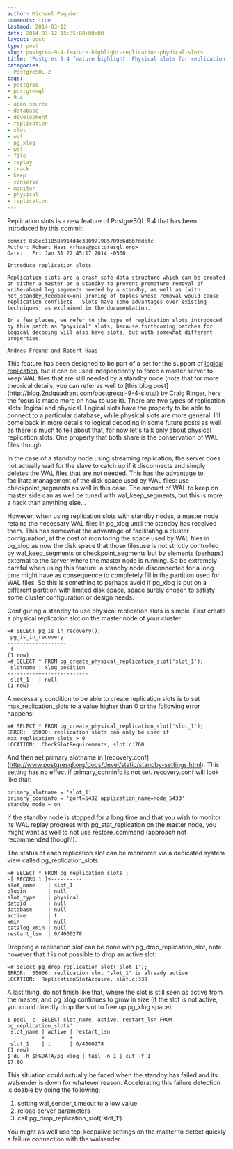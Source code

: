 ```yaml
---
author: Michael Paquier
comments: true
lastmod: 2014-03-12
date: 2014-03-12 15:35:08+00:00
layout: post
type: post
slug: postgres-9-4-feature-highlight-replication-phydical-slots
title: 'Postgres 9.4 feature highlight: Physical slots for replication'
categories:
- PostgreSQL-2
tags:
- postgres
- postgresql
- 9.4
- open source
- database
- development
- replication
- slot
- wal
- pg_xlog
- wal
- file
- replay
- track
- keep
- conserve
- monitor
- physical
- replication
---
```

Replication slots is a new feature of PostgreSQL 9.4 that has been introduced
by this commit:

    commit 858ec11858a914d4c380971985709b6d6b7dd6fc
    Author: Robert Haas <rhaas@postgresql.org>
    Date:   Fri Jan 31 22:45:17 2014 -0500

    Introduce replication slots.

    Replication slots are a crash-safe data structure which can be created
    on either a master or a standby to prevent premature removal of
    write-ahead log segments needed by a standby, as well as (with
    hot_standby_feedback=on) pruning of tuples whose removal would cause
    replication conflicts.  Slots have some advantages over existing
    techniques, as explained in the documentation.

    In a few places, we refer to the type of replication slots introduced
    by this patch as "physical" slots, because forthcoming patches for
    logical decoding will also have slots, but with somewhat different
    properties.

    Andres Freund and Robert Haas

This feature has been designed to be part of a set for the support of [logical
replication](http://git.postgresql.org/gitweb/?p=postgresql.git;a=commit;h=5a991ef8692ed0d170b44958a81a6bd70e90585c),
but it can be used independently to force a master server to keep WAL files
that are still needed by a standby node (note that for more theorical details,
you can refer as well to [this blog post]
(http://blog.2ndquadrant.com/postgresql-9-4-slots/) by Craig Ringer, here the
focus is made more on how to use it). There are two types of replication slots:
logical and physical. Logical slots have the property to be able to connect to
a particular database, while physical slots are more general. I'll come back
in more details to logical decoding in some future posts as well as there
is much to tell about that, for now let's talk only about physical replication
slots. One property that both share is the conservation of WAL files though.

In the case of a standby node using streaming replication, the server does not
actually wait for the slave to catch up if it disconnects and simply deletes
the WAL files that are not needed. This has the advantage to facilitate
management of the disk space used by WAL files: use checkpoint\_segments
as well in this case. The amount of WAL to keep on master side can as well
be tuned with wal\_keep\_segments, but this is more a hack than anything
else...

However, when using replication slots with standby nodes, a master node
retains the necessary WAL files in pg\_xlog until the standby has received
them. This has somewhat the advantage of facilitating a cluster configuration,
at the cost of monitoring the space used by WAL files in pg\_xlog as now
the disk space that those filesuse is not strictly controlled by
wal\_keep\_segments or checkpoint\_segments but by elements (perhaps) external
to the server where the master node is running. So be extremely careful when
using this feature: a standby node disconnected for a long time might have
as consequence to completely fill in the partition used for WAL files.
So this is something to perhaps avoid if pg\_xlog is put on a different
partition with limited disk space, space surely chosen to satisfy some
cluster configuration or design needs.

Configuring a standby to use physical replication slots is simple. First
create a physical replication slot on the master node of your cluster:

    =# SELECT pg_is_in_recovery();
     pg_is_in_recovery 
    -------------------
     f
    (1 row)
    =# SELECT * FROM pg_create_physical_replication_slot('slot_1');
     slotname | xlog_position 
    ----------+---------------
     slot_1   | null
    (1 row)

A necessary condition to be able to create replication slots is to set
max_replication_slots to a value higher than 0 or the following error
happens:

    =# SELECT * FROM pg_create_physical_replication_slot('slot_1');
    ERROR:  55000: replication slots can only be used if max_replication_slots > 0
    LOCATION:  CheckSlotRequirements, slot.c:760

And then set primary\_slotname in [recovery.conf]
(http://www.postgresql.org/docs/devel/static/standby-settings.html).
This setting has no effect if primary\_conninfo is not set. recovery.conf
will look like that:

    primary_slotname = 'slot_1'
    primary_conninfo = 'port=5432 application_name=node_5433'
    standby_mode = on

If the standby node is stopped for a long time and that you wish
to monitor its WAL replay progress with pg\_stat\_replication on the
master node, you might want as well to not use restore\_command
(approach not recommended though!).

The status of each replication slot can be monitored via a dedicated
system view called pg\_replication\_slots.

    =# SELECT * FROM pg_replication_slots ;
    -[ RECORD 1 ]+----------
    slot_name    | slot_1
    plugin       | null
    slot_type    | physical
    datoid       | null
    database     | null
    active       | t
    xmin         | null
    catalog_xmin | null
    restart_lsn  | 0/4000278

Dropping a replication slot can be done with pg\_drop\_replication\_slot,
note however that it is not possible to drop an active slot:

    =# select pg_drop_replication_slot('slot_1');
    ERROR:  55006: replication slot "slot_1" is already active
    LOCATION:  ReplicationSlotAcquire, slot.c:339

A last thing, do not finish like that, where the slot is still seen as
active from the master, and pg_xlog continues to grow in size (if the
slot is not active, you could directly drop the slot to free up pg_xlog
space):

    $ psql -c 'SELECT slot_name, active, restart_lsn FROM pg_replication_slots'
     slot_name | active | restart_lsn 
    -----------+--------+-------------
     slot_1    | t      | 0/4000278
    (1 row)
    $ du -h $PGDATA/pg_xlog | tail -n 1 | cut -f 1
    17.8G

This situation could actually be faced when the standby has failed and its
walsender is down for whatever reason. Accelerating this failure detection
is doable by doing the following:

  1. setting wal\_sender\_timeout to a low value
  2. reload server parameters
  3. call pg\_drop\_replication_slot('slot_1')

You might as well use tcp_keepalive settings on the master to detect quickly
a failure connection with the walsender.
